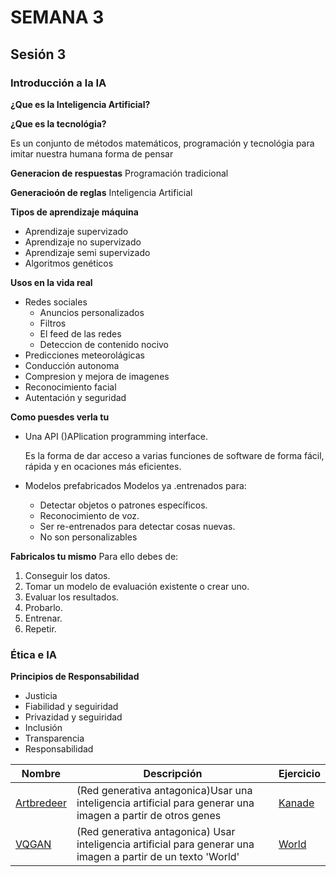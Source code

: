 # SEMANA 3
## Sesión 3
### Introducción a la IA

**¿Que es la Inteligencia Artificial?**

**¿Que es la tecnológia?**

Es un conjunto de métodos matemáticos, programación y tecnológia para imitar nuestra humana forma de pensar

**Generacion de respuestas**
Programación tradicional

**Generacioón de reglas**
Inteligencia Artificial

**Tipos de aprendizaje máquina**
*   Aprendizaje supervizado
*   Aprendizaje no supervizado
*   Aprendizaje semi supervizado
*   Algoritmos genéticos

**Usos en la vida real**
*   Redes sociales
    -   Anuncios personalizados
    -   Filtros
    -   El feed de las redes
    -   Deteccion de contenido nocivo
*   Predicciones meteorolágicas
*   Conducción autonoma
*   Compresion y mejora de imagenes
*   Reconocimiento facial
*   Autentación y seguridad

**Como puesdes verla tu**
* Una API ()APlication programming interface.

    Es la forma de dar acceso a varias funciones de software de forma fácil, rápida y en ocaciones más eficientes.
* Modelos prefabricados
    Modelos ya .entrenados para:
    -   Detectar objetos o patrones específicos.
    -   Reconocimiento de voz.
    -   Ser re-entrenados para detectar cosas nuevas.
    -   No son personalizables

**Fabricalos tu mismo**
Para ello debes de:
1.  Conseguir los datos.
2.  Tomar un modelo de evaluación existente o crear uno.
3.  Evaluar los resultados.
4.  Probarlo.
5.  Entrenar.
6.  Repetir.

### Ética e IA

**Principios de Responsabilidad**

-   Justicia
-   Fiabilidad y seguiridad
-   Privazidad y seguiridad
-   Inclusión
-   Transparencia
-   Responsabilidad

|Nombre|Descripción|Ejercicio|
|---|---|---|
|[Artbredeer](https://www.artbreeder.com/beta/browse)|(Red generativa antagonica)Usar una inteligencia artificial para generar una imagen a partir de otros genes|[Kanade](https://twitter.com/MendozaMDev/status/1531110758737657857?t=oWvU75HxcCDAAuT64656qA&s=19)|
|[VQGAN](https://colab.research.google.com/drive/1go6YwMFe5MX6XM9tv-cnQiSTU50N9EeT?pli=1#scrollTo=g7EDme5RYCrt)|(Red generativa antagonica) Usar inteligencia artificial para generar una imagen a partir de un texto 'World'|[World](https://twitter.com/MendozaMDev/status/1531147437527687168?t=noDLlz-pvuq-_SG57i5Eqg&s=19)|